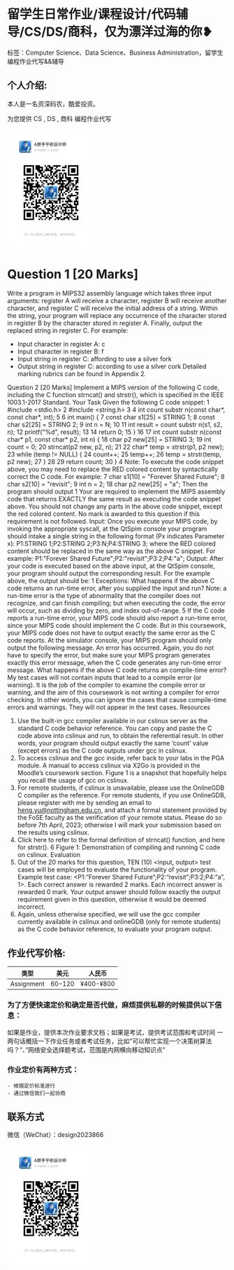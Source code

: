 # 留学生日常作业/课程设计/代码辅导/CS/DS/商科，仅为漂洋过海的你❥
标签：Computer Science、Data Science、Business Administration，留学生编程作业代写&&辅导

## 个人介绍:
本人是一名资深码农，酷爱投资。

为您提供 CS , DS , 商科 编程作业代写

<img src="design2023866.jpg"  width="200" />

# Question 1 [20 Marks]
Write a program in MIPS32 assembly language which takes three input arguments: register
A will receive a character, register B will receive another character, and register C will receive
the initial address of a string. Within the string, your program will replace any occurrence
of the character stored in register B by the character stored in register A. Finally, output the
replaced string in register C. For example:
- Input character in register A: c
- Input character in register B: f
- Input string in register C: affording to use a silver fork
- Output string in register C: according to use a silver cork
Detailed marking rubrics can be found in Appendix 2.

Question 2 [20 Marks]
Implement a MIPS version of the following C code, including the C function strncat() and
strstr(), which is specified in the IEEE 1003.1-2017 Standard.
Your Task
Given the following C code snippet:
1 #include <stdio.h>
2 #include <string.h>
3
4 int count substr n(const char*, const char*, int);
5
6 int main() {
7 const char s1[25] = STRING 1;
8 const char s2[25] = STRING 2;
9 int n = N;
10
11 int result = count substr n(s1, s2, n);
12 printf("%d", result);
13
14 return 0;
15 }
16
17 int count substr n(const char* p1, const char* p2, int n) {
18 char p2 new[25] = STRING 3;
19 int count = 0;
20 strncat(p2 new, p2, n);
21
22 char* temp = strstr(p1, p2 new);
23 while (temp != NULL) {
24 count++;
25 temp++;
26 temp = strstr(temp, p2 new);
27 }
28
29 return count;
30 }
4
Note: To execute the code snippet above, you may need to replace the RED colored content
by syntactically correct the C code. For example:
7 char s1[10] = "Forever Shared Future";
8 char s2[10] = "revisit";
9 int n = 2;
18 char p2 new[25] = "a";
Then the program should output
1
Your are required to implement the MIPS assembly code that returns EXACTLY the same
result as executing the code snippet above. You should not change any parts in the above
code snippet, except the red colored content. No mark is awarded to this question if this
requirement is not followed.
Input:
Once you execute your MIPS code, by invoking the appropriate syscall, at the QtSpim
console your program should intake a single string in the following format (Px indicates
Parameter x):
P1:STRING 1;P2:STRING 2;P3:N;P4:STRING 3;
where the RED colored content should be replaced in the same way as the above C snippet.
For example:
P1:"Forever Shared Future";P2:"revisit";P3:2;P4:"a";
Output:
After your code is executed based on the above input, at the QtSpim console, your program
should output the corresponding result. For the example above, the output should be:
1
Exceptions:
What happens if the above C code returns an run-time error, after you supplied the input
and run? Note: a run-time error is the type of abnormality that the compiler does not
recognize, and can finish compiling; but when executing the code, the error will occur, such
as dividing by zero, and index out-of-range.
5
If the C code reports a run-time error, your MIPS code should also report a run-time error,
since your MIPS code should implement the C code. But in this coursework, your MIPS
code does not have to output exactly the same error as the C code reports. At the simulator
console, your MIPS program should only output the following message.
An error has occurred.
Again, you do not have to specify the error, but make sure your MIPS program generates
exactly this error message, when the C code generates any run-time error message.
What happens if the above C code returns an compile-time error?
My test cases will not contain inputs that lead to a compile error (or warning). It is the
job of the compiler to examine the compile error or warning, and the aim of this coursework
is not writing a compiler for error checking. In other words, you can ignore the cases that
cause compile-time errors and warnings. They will not appear in the test cases.
Resources
1. Use the built-in gcc compiler available in our cslinux server as the standard C code
behavior reference. You can copy and paste the C code above into cslinux and run, to
obtain the referential result. In other words, your program should output exactly the
same ‘count’ value (except errors) as the C code outputs under gcc in cslinux.
2. To access cslinux and the gcc inside, refer back to your labs in the PGA module. A manual
to access cslinux via X2Go is provided in the Moodle’s coursework section. Figure 1 is a
snapshot that hopefully helps you recall the usage of gcc on cslinux.
3. For remote students, if cslinux is unavailable, please use the OnilneGDB C compiler as the
reference. For remote students, if you use OnlineGDB, please register with me by sending
an email to heng.yu@nottingham.edu.cn, and attach a formal statement provided by the
FoSE faculty as the verification of your remote status. Please do so before 7th April, 2023;
otherwise I will mark your submission based on the results using cslinux.
4. Click here to refer to the formal definition of strncat() function, and here for strstr().
6
Figure 1: Demonstration of compiling and running C code on cslinux.
Evaluation
1. Out of the 20 marks for this question, TEN (10) <input, output> test cases will be
employed to evaluate the functionality of your program. Example test case:
<P1:“Forever Shared Future”;P2:“revisit”;P3:2;P4:“a”, 1>.
Each correct answer is rewarded 2 marks. Each incorrect answer is rewarded 0 mark.
Your output answer should follow exactly the output requirement given in this question,
otherwise it would be deemed incorrect.
2. Again, unless otherwise specified, we will use the gcc compiler currently available in
cslinux and onlineGDB (only for remote students) as the C code behavior reference, to
evaluate your program output.

## 作业代写价格:

|类型|美元|人民币|
|------|------|------|
|Assignment|$60-$120|¥400-¥800|

### 为了方便快速定价和确定是否代做，麻烦提供私聊的时候提供以下信息：
如果是作业，提供本次作业要求文档；如果是考试，提供考试范围和考试时间
一两句话概括一下作业任务或者考试任务，比如”可以帮忙实现一个决策树算法吗？”、”网络安全选择题考试，范围是内网横向移动知识点”
### 作业定价有两种方式：
    - 根据定价标准进行
    - 通过微信我们一起协商
## 联系方式

微信（WeChat）：design2023866

<img src="design2023866.jpg"  width="200" />
